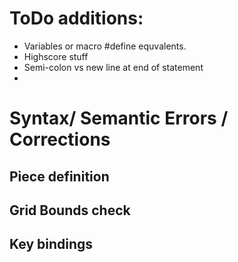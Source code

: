 # ToDo additions:
- Variables or macro #define equvalents.
- Highscore stuff
- Semi-colon vs new line at end of statement
- 

# Syntax/ Semantic Errors / Corrections

## Piece definition

## Grid Bounds check

## Key bindings
